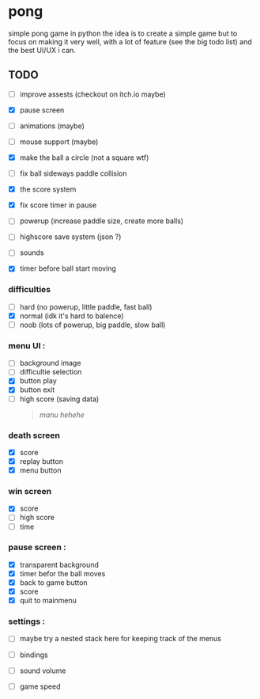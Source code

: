 # pong
simple pong game in python
the idea is to create a simple game but to focus on making it very well, with a lot of feature (see the big todo list) and the best UI/UX i can.


## TODO

- [ ] improve assests (checkout on itch.io maybe)
- [x] pause screen
- [ ] animations (maybe)
- [ ] mouse support (maybe)
- [x] make the ball a circle (not a square wtf)
- [ ] fix ball sideways paddle collision
- [x] the score system
- [x] fix score timer in pause
- [ ] powerup (increase paddle size, create more balls)
- [ ] highscore save system (json ?)
- [ ] sounds
- [x] timer before ball start moving


### difficulties
- [ ] hard (no powerup, little paddle, fast ball)
- [x] normal (idk it's hard to balence)
- [ ] noob (lots of powerup, big paddle, slow ball)

### menu UI :
- [ ] background image
- [ ] difficultie selection
- [x] button play
- [x] button exit
- [ ] high score (saving data)
   > _manu hehehe_

### death screen
- [x] score
- [x] replay button
- [x] menu button

### win screen
- [x] score
- [ ] high score
- [ ] time

### pause screen :
- [x] transparent background
- [x] timer befor the ball moves
- [x] back to game button
- [x] score
- [x] quit to mainmenu

### settings :
- [ ] maybe try a nested stack here for keeping track of the menus
- [ ] bindings
- [ ] sound volume
- [ ] game speed

